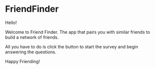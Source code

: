 # FriendFinder

Hello! 

Welcome to Friend Finder. The app that pairs you with similar friends to build a network of friends. 

All you have to do is click the button to start the survey and begin answering the questions. 

Happy Friending! 